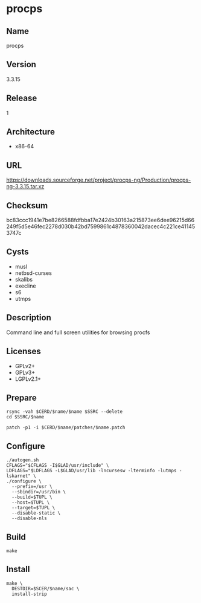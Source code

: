 # procps

## Name
procps

## Version
3.3.15

## Release
1

## Architecture
* x86-64

## URL
https://downloads.sourceforge.net/project/procps-ng/Production/procps-ng-3.3.15.tar.xz

## Checksum
bc83ccc1941e7be8266588fdfbba17e2424b30163a215873ee6dee96215d66249f5d5e46fec2278d030b42bd7599861c4878360042dacec4c221ce411453747c

## Cysts
* musl
* netbsd-curses
* skalibs
* execline
* s6
* utmps

## Description
Command line and full screen utilities for browsing procfs

## Licenses
* GPLv2+
* GPLv3+
* LGPLv2.1+

## Prepare
```shell
rsync -vah $CERD/$name/$name $SSRC --delete
cd $SSRC/$name
```

```shell
patch -p1 -i $CERD/$name/patches/$name.patch
```

## Configure
```shell
./autogen.sh
CFLAGS="$CFLAGS -I$GLAD/usr/include" \
LDFLAGS="$LDFLAGS -L$GLAD/usr/lib -lncursesw -lterminfo -lutmps -lskarnet" \
./configure \
  --prefix=/usr \
  --sbindir=/usr/bin \
  --build=$TUPL \
  --host=$TUPL \
  --target=$TUPL \
  --disable-static \
  --disable-nls
```

## Build
```shell
make
```

## Install
```shell
make \
  DESTDIR=$SCER/$name/sac \
  install-strip
```
